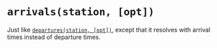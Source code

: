 # `arrivals(station, [opt])`

Just like [`departures(station, [opt])`](departures.md), except that it resolves with arrival times instead of departure times.
